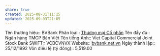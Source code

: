 ```yaml
---
share: true
created: 2025-08-31T11:15
updated: 2025-09-03T21:05
---
```

Tên thương hiệu:: BVBank
Phân loại:: [Thương mại Cổ phần](Th%C6%B0%C6%A1ng%20m%E1%BA%A1i%20C%E1%BB%95%20ph%E1%BA%A7n.md)
Tên đầy đủ:: Ngân hàng TMCP Bản Việt
Tên tiếng Anh:: Viet Capital Commercial Joint Stock Bank
SWIFT:: VCBCVNVX
Website:: [bvbank.net.vn](bvbank.net.vn)
Ngày thành lập:: 25/12/1992
Vốn điều lệ (tỷ đồng):: 5,519.00
